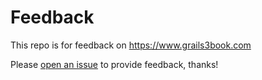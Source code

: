 # Feedback

This repo is for feedback on <https://www.grails3book.com>

Please [open an issue](https://github.com/grails3book/feedback/issues/new) to provide feedback, thanks!
